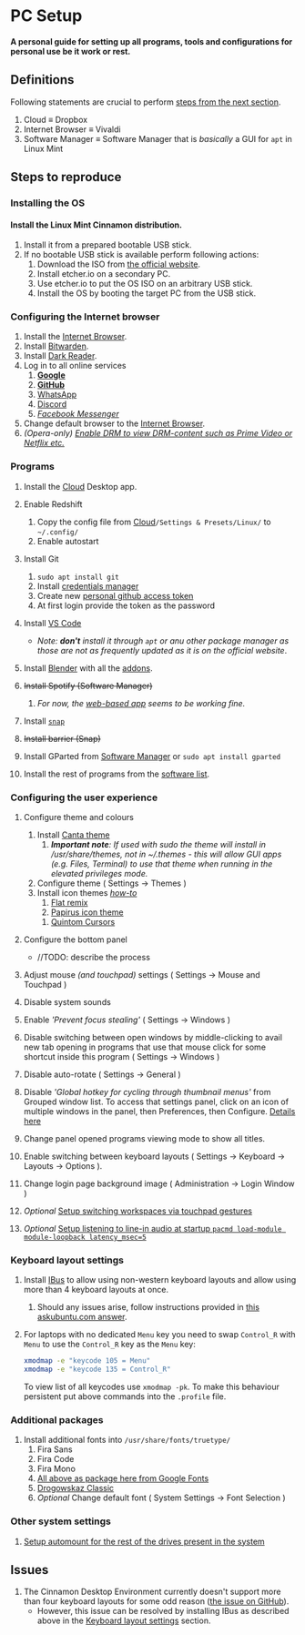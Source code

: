 # PC Setup
  #### A personal guide for setting up all programs, tools and configurations for personal use be it work or rest.

## Definitions
Following statements are crucial to perform [steps from the next section](#steps-to-reproduce).

1. Cloud $\equiv$ Dropbox
2. Internet Browser $\equiv$ Vivaldi
3. Software Manager $\equiv$ Software Manager that is *basically* a GUI for `apt` in Linux Mint

## Steps to reproduce

### Installing the OS

#### Install the Linux Mint Cinnamon distribution.

1. Install it from a prepared bootable USB stick.
2. If no bootable USB stick is available perform following actions:
   1. Download the ISO from [the official website](https://linuxmint.com/download.php).
   2. Install etcher.io on a secondary PC.
   3. Use etcher.io to put the OS ISO on an arbitrary USB stick.
   4. Install the OS by booting the target PC from the USB stick.

### Configuring the Internet browser

   1. Install the [Internet Browser](#definitions).
   2. Install [Bitwarden](https://bitwarden.com/#download).
   3. Install [Dark Reader](https://chrome.google.com/webstore/detail/dark-reader/eimadpbcbfnmbkopoojfekhnkhdbieeh).
   4. Log in to all online services
      1. [**Google**](accounts.google.com/)
      2. [**GitHub**](https://github.com/login)
      3. [WhatsApp](https://web.whatsapp.com/)
      4. [Discord](https://discordapp.com/channels/@me)
      5. [*Facebook Messenger*](https://www.messenger.com/)
   5. Change default browser to the [Internet Browser](#definitions).
   6. *(Opera-only) [Enable DRM to view DRM-content such as Prime Video or Netflix etc.](https://forums.opera.com/topic/28663/widevine-and-opera/29)*

### Programs

1. Install the [Cloud](#definitions) Desktop app.

2. Enable Redshift
   1. Copy the config file from [Cloud](#definitions)`/Settings & Presets/Linux/` to `~/.config/`
   2. Enable autostart

3. Install Git
   1. `sudo apt install git`
   2. Install [credentials manager](https://stackoverflow.com/questions/36585496/error-when-using-git-credential-helper-with-gnome-keyring-as-sudo/40312117#40312117)
   3. Create new [personal github access token](https://github.com/settings/tokens)
   4. At first login provide the token as the password

4. Install [VS Code](https://code.visualstudio.com/)
    - *Note: __don't__ install it through `apt` or anu other package manager as those are not as frequently updated as it is on the official website*.

5. Install [Blender](https://www.blender.org/download/) with all the [addons](blender-notes.md#addons).

6. ~~Install Spotify (Software Manager)~~
   1. *For now, the [web-based app](https://open.spotify.com/collection/playlists) seems to be working fine.*

7. Install [`snap`](https://snapcraft.io/docs/installing-snap-on-linux-mint)

8. ~~Install barrier (Snap)~~

9.  Install GParted from [Software Manager](#definitions) or `sudo apt install gparted`

10. Install the rest of programs from the [software list](software-list.md).

### Configuring the user experience

1.  Configure theme and colours
    1. Install [Canta theme](https://github.com/vinceliuice/Canta-theme)
       1. *__Important note__: If used with sudo the theme will install in /usr/share/themes, not in ~/.themes - this will allow GUI apps (e.g. Files, Terminal) to use that theme when running in the elevated privileges mode.*
    2. Configure theme
       ( Settings $\to$ Themes )
    3. Install icon themes *[how-to](https://itsfoss.com/install-icon-linux-mint/)*
       1. [Flat remix](https://drasite.com/flat-remix )
       2. [Papirus icon theme](https://github.com/PapirusDevelopmentTeam/papirus-icon-theme#installation)
       <!-- spellchecker: disable-next-line -->
       1. [Quintom Cursors](https://www.gnome-look.org/p/1329799/)

2. Configure the bottom panel
   - //TODO: describe the process

3. Adjust mouse *(and touchpad)* settings ( Settings $\to$ Mouse and Touchpad )

4. Disable system sounds

5. Enable *'Prevent focus stealing'* ( Settings $\to$ Windows )

6. Disable switching between open windows by middle-clicking to avail new tab opening in programs that use that mouse click for some shortcut inside this program ( Settings $\to$ Windows )

7. Disable auto-rotate ( Settings $\to$ General )

8. Disable *'Global hotkey for cycling through thumbnail menus'* from Grouped window list. To access that settings panel, click on an icon of multiple windows in the panel, then Preferences, then Configure. [Details here](https://forums.linuxmint.com/viewtopic.php?t=291898)

9.  Change panel opened programs viewing mode to show all titles.

10. Enable switching between keyboard layouts ( Settings $\to$ Keyboard $\to$ Layouts $\to$ Options ).

11.  Change login page background image ( Administration $\to$ Login Window )

12. *Optional* [Setup switching workspaces via touchpad gestures](https://github.com/Hikari9/comfortable-swipe)

<!-- spellchecker: disable-next-line -->
13. *Optional* [Setup listening to line-in audio at startup `pacmd load-module module-loopback latency_msec=5`](https://unix.stackexchange.com/questions/263274/pipe-mix-line-in-to-output-in-pulseaudio)

### Keyboard layout settings

1. Install [IBus](https://forums.linuxmint.com/viewtopic.php?t=160272) to allow using non-western keyboard layouts and allow using more than 4 keyboard layouts at once.
    1.  Should any issues arise, follow instructions provided in [this askubuntu.com answer](https://askubuntu.com/a/793046).

2. For laptops with no dedicated `Menu` key you need to swap `Control_R` with `Menu` to use the `Control_R` key as the `Menu` key:
    ```bash
    xmodmap -e "keycode 105 = Menu"
    xmodmap -e "keycode 135 = Control_R"
    ```
    To view list of all keycodes use `xmodmap -pk`.
    To make this behaviour persistent put above commands into the `.profile` file.

### Additional packages

1. Install additional fonts into `/usr/share/fonts/truetype/`
    1.  Fira Sans
    2.  Fira Code
    3.  Fira Mono
    4.  [All above as package here from Google Fonts](https://fonts.google.com/selection?query=fira&selection.family=Fira+Code%7CFira+Mono%7CFira+Sans)
    5.  [Drogowskaz Classic](http://www.drogowskazclassic.pl/pismo.php)
    6.  *Optional* Change default font ( System Settings $\to$ Font Selection )

### Other system settings

1.  [Setup automount for the rest of the drives present in the system](https://fossbytes.com/how-to-auto-mount-partitions-on-boot-in-linux-easily/)

## Issues

1. The Cinnamon Desktop Environment currently doesn't support more than four keyboard layouts for some odd reason ([the issue on GitHub](https://github.com/linuxmint/cinnamon/issues/3212#issuecomment-337725452)).
   - However, this issue can be resolved by installing IBus as described above in the [Keyboard layout settings](#keyboard-layout-settings) section.
